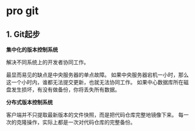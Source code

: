 # pro git

## 1. Git起步

**集中化的版本控制系统**

解决不同系统上的开发者协同工作。

最显而易见的缺点是中央服务器的单点故障。
如果中央服务器宕机一小时，那么这一个小时内，谁都无法提交更新，也就无法协同工作。
如果中心数据库所在磁盘发生损坏，有没有做备份，你将丢失所有数据。

**分布式版本控制系统**

客户端并不只提取最新版本的文件快照，而是把代码仓库完整地镜像下来。
每一次的克隆操作，实际上都是一次对代码仓库的完整备份。